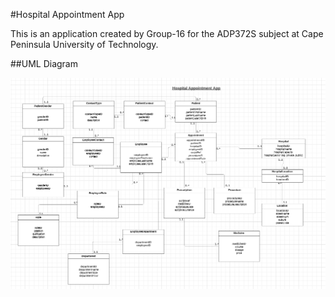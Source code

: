 
#Hospital Appointment App

This is an application created by Group-16 for the ADP372S subject at Cape
Peninsula University of Technology.

##UML Diagram


![UML Diagram for Hospital Appointment App](uml/UML_Diagram.png)
